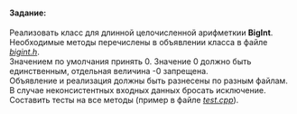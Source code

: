 #### Задание:
Реализовать класс для длинной целочисленной арифметкии **BigInt**.\
Необходимые методы перечислены в объявлении класса в файле [_bigint.h_](/01_BigInt/bigint.h).\
Значением по умолчания принять 0. Значение 0 должно быть единственным, отдельная величина -0 запрещена.\
Объявление и реализация должны быть разнесены по разным файлам.\
В случае неконсистентных входных данных бросать исключение.\
Составить тесты на все методы (пример в файле [_test.cpp_](/01_BigInt/test.cpp)).